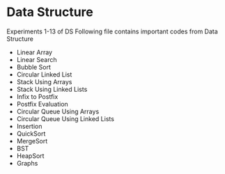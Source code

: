 # Data Structure
Experiments 1-13 of DS
Following file contains important codes from Data Structure

* Linear Array
* Linear Search
* Bubble Sort
* Circular Linked List
* Stack Using Arrays
* Stack Using Linked Lists
* Infix to Postfix
* Postfix Evaluation
* Circular Queue Using Arrays
* Circular Queue Using Linked Lists
* Insertion
* QuickSort
* MergeSort
* BST
* HeapSort
* Graphs

